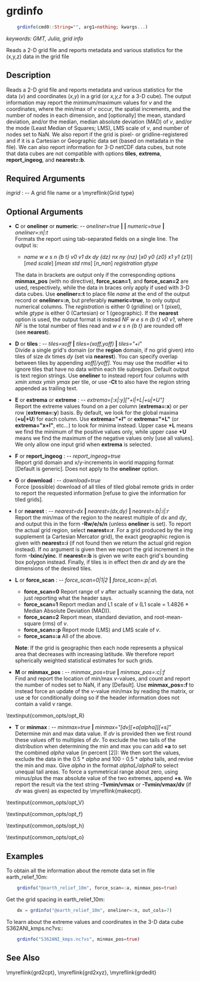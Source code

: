 # grdinfo

```julia
    grdinfo(cmd0::String="", arg1=nothing; kwargs...)
```

*keywords: GMT, Julia, grid info*

Reads a 2-D grid file and reports metadata and various statistics for the (x,y,z) data in the grid file


Description
-----------

Reads a 2-D grid file and reports metadata and various statistics for the data (*v*) and coordinates
(*x,y*) in a grid (or *x,y,z* for a 3-D cube). The output information may report the minimum/maximum
values for *v* and the coordinates, where the min/max of *v* occur, the spatial increments, and the
number of nodes in each dimension, and [optionally] the mean, standard deviation, and/or the median,
median absolute deviation (MAD) of *v*, and/or the mode (Least Median of Squares; LMS), LMS scale of
*v*, and number of nodes set to NaN. We also report if the grid is pixel- or gridline-registered and
if it is a Cartesian or Geographic data set (based on metadata in the file). We can also report
information for 3-D netCDF data cubes, but note that data cubes are not compatible with options
**tiles**, **extrema**, **report_ingeog**, and **nearest=:b**.

Required Arguments
------------------

*ingrid* : -- A grid file name or a \myreflink{Grid type}

Optional Arguments
------------------

- **C** or **oneliner** or **numeric**: -- *oneliner=true* **|** **|** *numeric=true* **|** *oneliner=:n|:t*\
    Formats the report using tab-separated fields on a single line. The output is:

    - *name w e s n {b t} v0 v1 dx dy {dz} nx ny {nz}* [*x0 y0 {z0} x1 y1 {z1}*] [*med scale*]
      [*mean std rms*] [*n\_nan*] *registration gtype*

    The data in brackets are output only if the corresponding options **minmax_pos** (with no directive),
    **force_scan=1**, and **force_scan=2** are used, respectively, while the data in braces only apply
    if used with 3-D data cubes. Use **oneliner=:t** to place file *name* at the end of the output record
    or **oneliner=:n**, but preferably **numeric=true**, to only output numerical columns. The *registration*
    is either 0 (gridline) or 1 (pixel), while *gtype* is either 0 (Cartesian) or 1 (geographic). If the
    **nearest** option is used, the output format is instead *NF w e s n {b t} v0 v1*, where *NF* is the
    total number of files read and *w e s n {b t}* are rounded off (see **nearest**).

- **D** or **tiles** : -- *tiles=xoff* **|** *tiles=(xoff,yoff)* **|** *tiles="+i"*\
    Divide a single grid's domain (or the **region** domain, if no grid given)
    into tiles of size *dx* times *dy* (set via **nearest**). You can specify
    overlap between tiles by appending *xoff[/yoff]*. You may use the modifier **+i** to ignore tiles that
    have no data within each tile subregion. Default output is text
    region strings. Use **oneliner** to instead report four columns with
    *xmin xmax ymin ymax* per tile, or use **-Ct** to also have the
    region string appended as trailing text.

- **E** or **extrema** or **extreme** : -- *extrema=[:x|:y]["+l|+L|+u|+U"]*\
    Report the extreme values found on a per column (**extrema=:x**) or per row (**extrema=:y**)
    basis. By default, we look for the global maxima (**+u|+U**) for each column. Use **extrema="+l"**
    or **extrema="+L"** (or **extrema="x+l"**, etc...) to look for minima instead. Upper case **+L**
    means we find the minimum of the positive values only, while upper case **+U** means we find the
    maximum of the negative values only [use all values]. We only allow one input grid when **extrema**
    is selected.

- **F** or **report_ingeog** : -- *report_ingeog=true*\
    Report grid domain and x/y-increments in world mapping format
    [Default is generic]. Does not apply to the **oneliner** option.

- **G** or **download** : -- *download=true*\
    Force (possible) download of all tiles of tiled global remote grids in order
    to report the requested information [refuse to give the information for tiled grids].

- **I** or **nearest** : -- *nearest=dx* **|** *nearest=(dx,dy)* **|** *nearest=:b|:i|:r*\
    Report the min/max of the region to the nearest multiple of *dx* and *dy*, and output this in
    the form **-Rw/e/s/n** (unless **oneliner** is set). To report the actual grid region, select
    **nearest=:r**. For a grid produced by the img supplement (a Cartesian Mercator grid),
    the exact geographic region is given with **nearest=:i** (if not found then we return the
    actual grid region instead).  If no argument is given then we report the grid increment in
    the form **-Ixinc/yinc**. If **nearest=:b** is given we write each grid's bounding box
    polygon instead. Finally, if tiles is in effect then *dx* and *dy* are the dimensions of the desired tiles.

- **L** or **force_scan** : -- *force_scan=0|1|2* **|** *force_scan=:p|:a*\
    - **force_scan=0**
        Report range of *v* after actually scanning the data, not just reporting what the header says.
    - **force_scan=1**
        Report median and L1 scale of *v* (L1 scale = 1.4826 * Median Absolute Deviation (MAD)).
    - **force_scan=2**
        Report mean, standard deviation, and root-mean-square (rms) of *v*.
    - **force_scan=:p**
        Report mode (LMS) and LMS scale of *v*.
    - **force_scan=:a**
        All of the above.

    **Note**: If the grid is geographic then each node represents a physical
    area that decreases with increasing latitude. We therefore report
    spherically weighted statistical estimates for such grids.

- **M** or **minmax_pos** : -- *minmax_pos=true* **|** *minmax_pos=:c|:f*\
    Find and report the location of min/max *v*-values, and count and report the number of nodes
    set to NaN, if any [Default]. Use **minmax_pos=:f** to instead force an update of the *v*-value
    min/max by reading the matrix, or use **:c** for conditionally doing so if the header
    information does not contain a valid *v* range.

\textinput{common_opts/opt_R}

- **T** or **minmax** : -- *minmax=true* **|** *minmax="[dv][+a[alpha]][+s]"*\
    Determine min and max data value. If *dv* is provided then we first round these values off to
    multiples of *dv*. To exclude the two tails of the distribution when determining the min and
    max you can add **+a** to set the combined *alpha* value (in percent [2]): We then sort the
    values, exclude the data in the 0.5 * *alpha* and 100 - 0.5 * *alpha* tails, and revise the
    min and max.  Give *alpha* in the format *alphaL/alphaR* to select unequal tail areas. To force
    a symmetrical range about zero, using minus/plus the max absolute value of the two extremes,
    append **+s**. We report the result via the text string **-Tvmin/vmax** or **-Tvmin/vmax/dv**
    (if *dv* was given) as expected by \myreflink{makecpt}.

\textinput{common_opts/opt_V}

\textinput{common_opts/opt_f}

\textinput{common_opts/opt_h}

\textinput{common_opts/opt_o}

Examples
--------

To obtain all the information about the remote data set in file earth_relief_10m:

```julia
    grdinfo("@earth_relief_10m", force_scan=:a, minmax_pos=true)
```

Get the grid spacing in earth_relief_10m:

```julia
    dx = grdinfo("@earth_relief_10m", oneliner=:n, out_cols=7)
```

To learn about the extreme values and coordinates in the 3-D data cube S362ANI_kmps.nc?vs::

```julia
    grdinfo("S362ANI_kmps.nc?vs", minmax_pos=true)
```

See Also
--------

\myreflink{grd2cpt}, \myreflink{grd2xyz}, \myreflink{grdedit}
